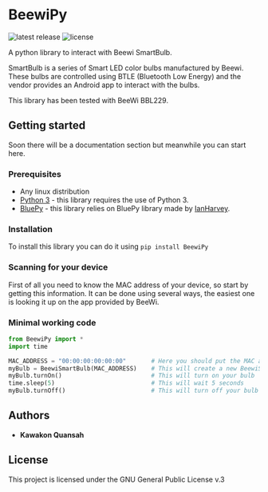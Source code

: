 # BeewiPy

<img src="https://img.shields.io/pypi/v/BeewiPy.svg" alt="latest release" /> <img src="https://img.shields.io/pypi/l/BeewiPy.svg" alt="license" />

A python library to interact with Beewi SmartBulb.

SmartBulb is a series of Smart LED color bulbs manufactured by Beewi. These bulbs are controlled using BTLE (Bluetooth Low Energy) and the vendor provides an Android app to interact with the bulbs.

This library has been tested with BeeWi BBL229.

## Getting started
Soon there will be a documentation section but meanwhile you can start here.
### Prerequisites
* Any linux distribution
* [Python 3](https://www.python.org/downloads/) - this library requires the use of Python 3.
* [BluePy](https://github.com/IanHarvey/bluepy) - this library relies on BluePy library made by [IanHarvey](https://github.com/IanHarvey).

### Installation
To install this library you can do it using `pip install BeewiPy`
### Scanning for your device
First of all you need to know the MAC address of your device, so start by getting this information. It can be done using several ways, the easiest one is looking it up on the app provided by BeeWi.
### Minimal working code
```python
from BeewiPy import *
import time

MAC_ADDRESS = "00:00:00:00:00:00"       # Here you should put the MAC address of your device
myBulb = BeewiSmartBulb(MAC_ADDRESS)    # This will create a new BeewiSmartBulb object and connect to the device
myBulb.turnOn()                         # This will turn on your bulb
time.sleep(5)                           # This will wait 5 seconds
myBulb.turnOff()                        # This will turn off your bulb
```

## Authors
* **Kawakon Quansah**
## License
This project is licensed under the GNU General Public License v.3